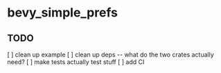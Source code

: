 # bevy_simple_prefs

## TODO

[ ] clean up example
[ ] clean up deps -- what do the two crates actually need?
[ ] make tests actually test stuff
[ ] add CI
